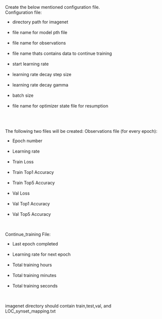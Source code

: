 Create the below mentioned configuration file.<br>
Configuration file:<br>
<ul>
<li>directory path for imagenet</li><br>
<li>file name for model pth file</li><br>
<li>file name for observations</li><br>
<li>file name thats contains data to continue training</li><br>
<li>start learning rate</li><br>
<li>learning rate decay step size</li><br>
<li>learning rate decay gamma</li><br>
<li>batch size</li><br>
<li>file name for optimizer state file for resumption</li><br>
</ul>
<br><br>
The following two files will be created:
Observations file (for every epoch):
<ul>
<li>Epoch number</li><br>
<li>Learning rate</li><br>
<li>Train Loss</li><br>
<li>Train Top1 Accuracy</li><br>
<li>Train Top5 Accuracy</li><br>
<li>Val Loss</li><br>
<li>Val Top1 Accuracy</li><br>
<li>Val Top5 Accuracy</li><br>
</ul>
<br>
Continue_training File:
<ul>
<li>Last epoch completed</li><br>
<li>Learning rate for next epoch</li><br>
<li>Total training hours</li><br>
<li>Total training minutes</li><br>
<li>Total training seconds</li><br>
</ul>
<br>
imagenet directory should contain train,test,val, and LOC_synset_mapping.txt
